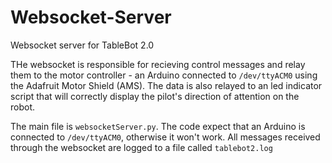 # Websocket-Server

Websocket server for TableBot 2.0 

THe websocket is responsible for recieving control messages and relay them to the motor controller - an Arduino connected to `/dev/ttyACM0` using the Adafruit Motor Shield (AMS). The data is also relayed to an led indicator script that will correctly display the pilot's direction of attention on the robot. 

The main file is `websocketServer.py`. The code expect that an Arduino is connected to `/dev/ttyACM0`, otherwise it won't work. All messages received through the websocket are logged to a file called `tablebot2.log`